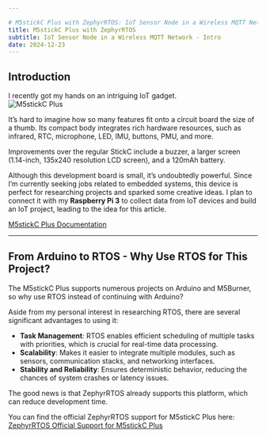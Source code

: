 ```yaml
---

# M5stickC Plus with ZephyrRTOS: IoT Sensor Node in a Wireless MQTT Network  
title: M5stickC Plus with ZephyrRTOS
subtitle: IoT Sensor Node in a Wireless MQTT Network - Intro
date: 2024-12-23
---
```


## Introduction  

I recently got my hands on an intriguing IoT gadget.  
![M5stickC Plus](https://static-cdn.m5stack.com/resource/docs/products/core/m5stickc_plus/m5stickc_plus_01.webp "M5")  

It’s hard to imagine how so many features fit onto a circuit board the size of a thumb. Its compact body integrates rich hardware resources, such as infrared, RTC, microphone, LED, IMU, buttons, PMU, and more.  

Improvements over the regular StickC include a buzzer, a larger screen (1.14-inch, 135x240 resolution LCD screen), and a 120mAh battery.  

Although this development board is small, it’s undoubtedly powerful. Since I’m currently seeking jobs related to embedded systems, this device is perfect for researching projects and sparked some creative ideas. I plan to connect it with my **Raspberry Pi 3** to collect data from IoT devices and build an IoT project, leading to the idea for this article.  

[M5stickC Plus Documentation](https://docs.m5stack.com/en/core/m5stickc_plus)  

---

## From Arduino to RTOS - Why Use RTOS for This Project?  

The M5stickC Plus supports numerous projects on Arduino and M5Burner, so why use RTOS instead of continuing with Arduino?  

Aside from my personal interest in researching RTOS, there are several significant advantages to using it:  

- **Task Management**: RTOS enables efficient scheduling of multiple tasks with priorities, which is crucial for real-time data processing.  
- **Scalability**: Makes it easier to integrate multiple modules, such as sensors, communication stacks, and networking interfaces.  
- **Stability and Reliability**: Ensures deterministic behavior, reducing the chances of system crashes or latency issues.  

The good news is that ZephyrRTOS already supports this platform, which can reduce development time.  

You can find the official ZephyrRTOS support for M5stickC Plus here:  
[ZephyrRTOS Official Support for M5stickC Plus](https://docs.zephyrproject.org/latest/boards/m5stack/m5stickc_plus/doc/index.html)  
